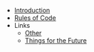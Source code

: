 <!-- TODO: Complete with your own sidebar structure and enable sidebar in index.html - or delete this file. -->
- [Introduction]()
- [Rules of Code](rules-of-code.md "Rules of Code - kunjiajia")
- Links
    * [Other]()
    * [Things for the Future]()
